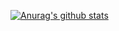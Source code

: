 [![Anurag's github stats](https://github-readme-stats.vercel.app/api?username=iostyle&show_icons=true&count_private=true&theme=radical)](https://github.com/anuraghazra/github-readme-stats)
